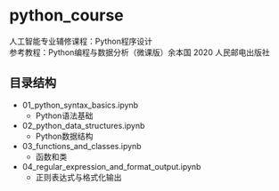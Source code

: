 # python_course
人工智能专业辅修课程：Python程序设计  
参考教程：Python编程与数据分析（微课版）余本国 2020 人民邮电出版社
## 目录结构
- 01_python_syntax_basics.ipynb
    - Python语法基础
- 02_python_data_structures.ipynb
    - Python数据结构
- 03_functions_and_classes.ipynb
    - 函数和类
- 04_regular_expression_and_format_output.ipynb
    - 正则表达式与格式化输出


